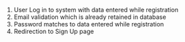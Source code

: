 1. User Log in to system with data entered while registration
2. Email validation which is already retained in database
3. Password matches to data entered while registration
4. Redirection to Sign Up page


